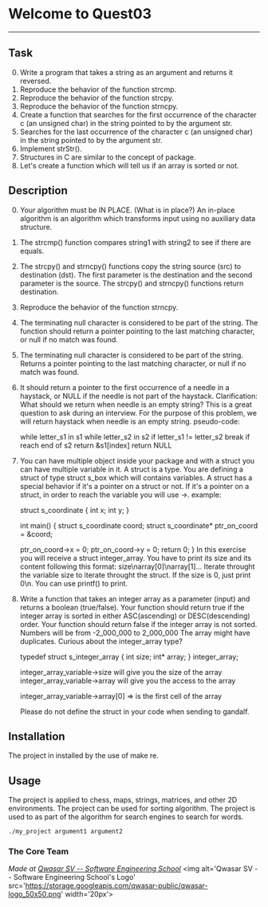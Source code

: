 # Welcome to Quest03
***

## Task
0. Write a program that takes a string as an argument and returns it reversed.
1. Reproduce the behavior of the function strcmp.
2. Reproduce the behavior of the function strcpy.
3. Reproduce the behavior of the function strncpy.
4. Create a function that searches for the first occurrence of the character c (an unsigned char) in 
   the string pointed to by the argument str.
5. Searches for the last occurrence of the character c (an unsigned char) in the string pointed to by the argument str.
6. Implement strStr().
7. Structures in C are similar to the concept of package.
8. Let's create a function which will tell us if an array is sorted or not.

## Description
0. Your algorithm must be IN PLACE. (What is in place?)
   An in-place algorithm is an algorithm which transforms input using no auxiliary data structure.
1. The strcmp() function compares string1 with string2 to see if there are equals.
2. The strcpy() and strncpy() functions copy the string source (src) to destination (dst).
   The first parameter is the destination and the second parameter is the source.
   The strcpy() and strncpy() functions return destination.
3. Reproduce the behavior of the function strncpy.
4. The terminating null character is considered to be part of the string. 
   The function should return a pointer pointing to the last matching character, or null if no match was found.
5. The terminating null character is considered to be part of the string. 
   Returns a pointer pointing to the last matching character, or null if no match was found.
6. It should return a pointer to the first occurrence of a needle in a haystack, or NULL if the needle is not part of the haystack.
   Clarification:
   What should we return when needle is an empty string? This is a great question to ask during an interview.
   For the purpose of this problem, we will return haystack when needle is an empty string.
   pseudo-code:

    while letter_s1 in s1
    while letter_s2 in s2
        if letter_s1 != letter_s2
        break
    if reach end of s2
        return &s1[index]
    return NULL

7. You can have multiple object inside your package and with a struct you can have multiple variable in it.
   A struct is a type.
   You are defining a struct of type struct s_box which will contains variables.
   A struct has a special behavior if it's a pointer on a struct or not.
   If it's a pointer on a struct, in order to reach the variable you will use ->.
   example:

    struct s_coordinate {
    int x;
    int y;
    }

    int main() {
    struct s_coordinate coord;
    struct s_coordinate* ptr_on_coord = &coord;
    
    ptr_on_coord->x = 0;
    ptr_on_coord->y = 0;
    return 0;
    }
    In this exercise you will receive a struct integer_array.
    You have to print its size and its content following this format: size\narray[0]\narray[1]...
    Iterate throught the variable size to iterate throught the struct.
    If the size is 0, just print 0\n.
    You can use printf() to print.

8. Write a function that takes an integer array as a parameter (input) and returns a boolean (true/false).
   Your function should return true if the integer array is sorted in either ASC(ascending) or DESC(descending) order.
   Your function should return false if the integer array is not sorted.
   Numbers will be from -2_000_000 to 2_000_000
   The array might have duplicates.
   Curious about the integer_array type?

    typedef struct s_integer_array {
    int size;
    int* array;
    } integer_array;

    integer_array_variable->size
    will give you the size of the array
    integer_array_variable->array
    will give you the access to the array

    integer_array_variable->array[0]
    => is the first cell of the array

    Please do not define the struct in your code when sending to gandalf.

## Installation
The project in installed by the use of make re.

## Usage
The project is applied to chess, maps, strings, matrices, and other 2D environments.
The project can be used for sorting algorithm.
The project is used to as part of the algorithm for search engines to search for words.
```
./my_project argument1 argument2
```

### The Core Team


<span><i>Made at <a href='https://qwasar.io'>Qwasar SV -- Software Engineering School</a></i></span>
<span><img alt='Qwasar SV -- Software Engineering School's Logo' src='https://storage.googleapis.com/qwasar-public/qwasar-logo_50x50.png' width='20px'></span>
